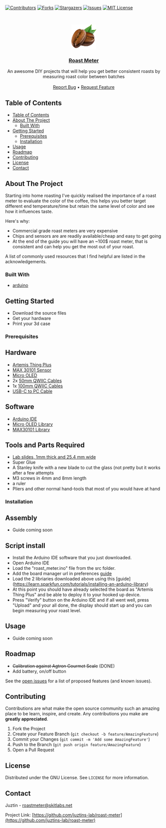 <!--
repo name: roast-meter
description: DIY roast meter guide
github name:  Juztins-Lab
link: https://github.com/juztins-lab/roast-meter
logo path: assets/logo.png
screenshot: 
twitter: your_username
email: justin@skitlabs.net
-->

<!-- PROJECT SHIELDS -->
[![Contributors][contributors-shield]][contributors-url]
[![Forks][forks-shield]][forks-url]
[![Stargazers][stars-shield]][stars-url]
[![Issues][issues-shield]][issues-url]
[![MIT License][license-shield]][license-url]
<!-- [![LinkedIn][linkedin-shield]][linkedin-url] -->



<!-- PROJECT LOGO -->
<br />
<p align="center">
    <a href="https://github.com/juztins-lab/roast-meter">
        <img src="assets/logo.png" alt="Logo" width="80" height="80">
    </a>
<h3 align="center"><a href="https://github.com/juztins-lab/roast-meter">Roast Meter</a></h3>
    <p align="center">
        An awesome DIY projects that will help you get better consistent roasts by measuring roast color between batches
        <br />
        <br />
        <a href="https://github.com/juztins-lab/roast-meter/issues">Report Bug</a>
        •
        <a href="https://github.com/juztins-lab/roast-meter/issues">Request Feature</a>
    </p>
</p>



<!-- TABLE OF CONTENTS -->
## Table of Contents

- [Table of Contents](#table-of-contents)
- [About The Project](#about-the-project)
  - [Built With](#built-with)
- [Getting Started](#getting-started)
  - [Prerequisites](#prerequisites)
  - [Installation](#installation)
- [Usage](#usage)
- [Roadmap](#roadmap)
- [Contributing](#contributing)
- [License](#license)
- [Contact](#contact)



<!-- ABOUT THE PROJECT -->
## About The Project

Starting into home roasting I've quickly realised the importance of a roast meter to evaluate the color of the coffee, this helps you better target different end temperature/time but retain the same level of color and see how it influences taste.


Here's why:
* Commercial grade roast meters are very expensive
* Chips and sensors are are readily available/cheap and easy to get going
* At the end of the guide you will have an ~100$ roast meter, that is consistent and can help you get the most out of your roast.

A list of commonly used resources that I find helpful are listed in the acknowledgements.

### Built With
* [arduino]()


<!-- GETTING STARTED -->
## Getting Started
* Download the source files
* Get your hardware
* Print your 3d case

### Prerequisites

## Hardware
* [Artemis Thing Plus](https://www.sparkfun.com/products/15574)
* [MAX 30101 Sensor](https://www.sparkfun.com/products/16474)
* [Micro OLED](https://www.sparkfun.com/products/14532)
* 2x [50mm QWIIC Cables](https://www.sparkfun.com/products/14426)
* 1x [100mm QWIIC Cables](https://www.sparkfun.com/products/14427)
* [USB-C to PC Cable](https://www.sparkfun.com/products/14743)

## Software
* [Arduino IDE](https://www.arduino.cc/en/software)
* [Micro OLED Library](https://github.com/sparkfun/SparkFun_Micro_OLED_Arduino_Library/archive/refs/heads/main.zip)
* [MAX30101 Library](https://github.com/sparkfun/SparkFun_MAX3010x_Sensor_Library/archive/refs/heads/master.zip)

## Tools and Parts Required
* [Lab slides, 1mm thick and 25.4 mm wide](https://www.amazon.com/AmScope-BS-72P-100S-22-Pre-Cleaned-Microscope-Coverslips/dp/B00L1S93PS/ref=sr_1_6?crid=363P8HPSXU7IV&keywords=lab+slides+7105&qid=1678640185&sprefix=lab+slides+7105%2Caps%2C251&sr=8-6)
* Super Glue 
* A Stanley knife with a new blade to cut the glass (not pretty but it works after a few attempts
* M3 screws in 4mm and 8mm length
* a ruler
* Pliers and other normal hand-tools that most of you would have at hand

### Installation

## Assembly
* Guide coming soon

## Script install
* Install the Arduino IDE software that you just downloaded.
* Open Arduino IDE
* Load the "roast_meter.ino" file from the src folder.
* Add the board manager url in preferences [guide](https://learn.sparkfun.com/tutorials/artemis-development-with-arduino?_ga=2.2886777.830565863.1676798314-1161989038.1673857417)
* Load the 2 libriaries downloaded above using this [guide] (https://learn.sparkfun.com/tutorials/installing-an-arduino-library)
* At this point you should have already selected the board as "Artemis Thing Plus" and be able to deploy it to your hooked up device.
* Press "Verify" button on the Arduino IDE and if all went well, press "Upload" and your all done, the display should start up and you can begin measuring your roast level.


<!-- USAGE EXAMPLES -->
## Usage
* Guide coming soon


<!-- ROADMAP -->
## Roadmap
* ~~Calibration against Agtron Gourmet Scale~~ (DONE)
* Add battery, on/off button

See the [open issues](https://github.com/juztins-lab/roast-meter/issues) for a list of proposed features (and known issues).



<!-- CONTRIBUTING -->
## Contributing

Contributions are what make the open source community such an amazing place to be learn, inspire, and create. Any contributions you make are **greatly appreciated**.

1. Fork the Project
2. Create your Feature Branch (`git checkout -b feature/AmazingFeature`)
3. Commit your Changes (`git commit -m 'Add some AmazingFeature'`)
4. Push to the Branch (`git push origin feature/AmazingFeature`)
5. Open a Pull Request



<!-- LICENSE -->
## License

Distributed under the GNU License. See `LICENSE` for more information.



<!-- CONTACT -->
## Contact

Juztin - roastmeter@skitlabs.net

Project Link: [https://github.com/juztins-lab/roast-meter](https://github.com/juztins-lab/roast-meter)



<!-- MARKDOWN LINKS & IMAGES -->
<!-- https://www.markdownguide.org/basic-syntax/#reference-style-links -->
[contributors-shield]: https://img.shields.io/github/contributors/juztins-lab/roast-meter.svg?style=flat-square
[contributors-url]: https://github.com/juztins-lab/roast-meter/graphs/contributors
[forks-shield]: https://img.shields.io/github/forks/juztins-lab/roast-meter.svg?style=flat-square
[forks-url]: https://github.com/juztins-lab/roast-meter/network/members
[stars-shield]: https://img.shields.io/github/stars/juztins-lab/roast-meter.svg?style=flat-square
[stars-url]: https://github.com/juztins-lab/roast-meter/stargazers
[issues-shield]: https://img.shields.io/github/issues/juztins-lab/roast-meter.svg?style=flat-square
[issues-url]: https://github.com/juztins-lab/roast-meter/issues
[license-shield]: https://img.shields.io/github/license/juztins-lab/roast-meter.svg?style=flat-square
[license-url]: https://github.com/juztins-lab/roast-meter/blob/master/LICENSE.txt
[product-screenshot]: images/screenshot.png
